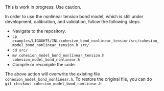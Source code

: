 This is work in progress. Use caution.

In order to use the nonlinear tension bond model, which is still under development, calibration, and validation, follow the following steps.

* Navigate to the repository.
* `cp examples/LIGGGHTS/INL/cohesive_bond_nonlinear_tension/src/cohesion_model_bond_nonlinear_tension.h src/`
* `cd src/`
* `mv cohesion_model_bond_nonlinear_tension.h cohesion_model_bond_nonlinear.h`
* Compile or recompile the code.

The above action will overwrite the existing file `cohesion_model_bond_nonlinear.h`. To restore the original file, you can do `git checkout cohesion_model_bond_nonlinear.h` 
